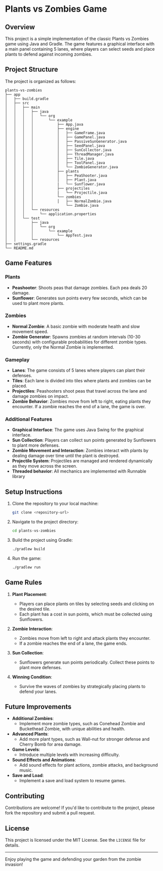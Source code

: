 # Plants vs Zombies Game

## Overview

This project is a simple implementation of the classic Plants vs Zombies game using Java and Gradle. The game features a graphical interface with a main panel containing 5 lanes, where players can select seeds and place plants to defend against incoming zombies.

## Project Structure

The project is organized as follows:

```
plants-vs-zombies
├── app
│   ├── build.gradle
│   ├── src
│   │   ├── main
│   │   │   ├── java
│   │   │   │   └── org
│   │   │   │       └── example
│   │   │   │           ├── App.java
│   │   │   │           ├── engine
│   │   │   │           │   ├── GameFrame.java
│   │   │   │           │   ├── GamePanel.java
│   │   │   │           │   ├── PassiveSunGenerator.java
│   │   │   │           │   ├── SeedPanel.java
│   │   │   │           │   ├── SunCollector.java
│   │   │   │           │   ├── ThreadManager.java
│   │   │   │           │   ├── Tile.java
│   │   │   │           │   ├── ToolPanel.java
│   │   │   │           │   └── ZombieGenerator.java
│   │   │   │           ├── plants
│   │   │   │           │   ├── PeaShooter.java
│   │   │   │           │   ├── Plant.java
│   │   │   │           |   └── Sunflower.java
│   │   │   │           ├── projectiles
│   │   │   │           |   └── Projectile.java
│   │   │   │           └── zombies
│   │   │   │           │   ├── NormalZombie.java
│   │   │   │               └── Zombie.java
│   │   │   └── resources
│   │   │       └── application.properties
│   │   └── test
│   │       ├── java
│   │       │   └── org
│   │       │       └── example
│   │       │           └── AppTest.java
│   │       └── resources
├── settings.gradle
└── README.md
```

## Game Features

### Plants

-   **Peashooter**: Shoots peas that damage zombies. Each pea deals 20 damage.
-   **Sunflower**: Generates sun points every few seconds, which can be used to plant more plants.

### Zombies

-   **Normal Zombie**: A basic zombie with moderate health and slow movement speed.
-   **Zombie Generator**: Spawns zombies at random intervals (10-30 seconds) with configurable probabilities for different zombie types. Currently, only the Normal Zombie is implemented.

### Gameplay

-   **Lanes**: The game consists of 5 lanes where players can plant their defenses.
-   **Tiles**: Each lane is divided into tiles where plants and zombies can be placed.
-   **Projectiles**: Peashooters shoot peas that travel across the lane and damage zombies on impact.
-   **Zombie Behavior**: Zombies move from left to right, eating plants they encounter. If a zombie reaches the end of a lane, the game is over.

### Additional Features

-   **Graphical Interface**: The game uses Java Swing for the graphical interface.
-   **Sun Collection**: Players can collect sun points generated by Sunflowers to plant more defenses.
-   **Zombie Movement and Interaction**: Zombies interact with plants by dealing damage over time until the plant is destroyed.
-   **Projectile System**: Projectiles are managed and rendered dynamically as they move across the screen.
-   **Threaded behavior**: All mechanics are implemented with Runnable library

## Setup Instructions

1. Clone the repository to your local machine:
    ```bash
    git clone <repository-url>
    ```
2. Navigate to the project directory:
    ```bash
    cd plants-vs-zombies
    ```
3. Build the project using Gradle:
    ```bash
    ./gradlew build
    ```
4. Run the game:
    ```bash
    ./gradlew run
    ```

## Game Rules

1. **Plant Placement**:

    - Players can place plants on tiles by selecting seeds and clicking on the desired tile.
    - Each plant has a cost in sun points, which must be collected using Sunflowers.

2. **Zombie Interaction**:

    - Zombies move from left to right and attack plants they encounter.
    - If a zombie reaches the end of a lane, the game ends.

3. **Sun Collection**:

    - Sunflowers generate sun points periodically. Collect these points to plant more defenses.

4. **Winning Condition**:
    - Survive the waves of zombies by strategically placing plants to defend your lanes.

## Future Improvements

-   **Additional Zombies**:
    -   Implement more zombie types, such as Conehead Zombie and Buckethead Zombie, with unique abilities and health.
-   **Advanced Plants**:
    -   Add more plant types, such as Wall-nut for stronger defense and Cherry Bomb for area damage.
-   **Game Levels**:
    -   Introduce multiple levels with increasing difficulty.
-   **Sound Effects and Animations**:
    -   Add sound effects for plant actions, zombie attacks, and background music.
-   **Save and Load**:
    -   Implement a save and load system to resume games.

## Contributing

Contributions are welcome! If you'd like to contribute to the project, please fork the repository and submit a pull request.

## License

This project is licensed under the MIT License. See the `LICENSE` file for details.

---

Enjoy playing the game and defending your garden from the zombie invasion!
